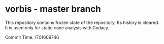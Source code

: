 # vorbis - master branch

This repository contains frozen state of the repository.
Its history is cleared. It is used only for static code
analysis with Codacy.

Commit Time: 1701669746